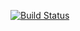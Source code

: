 [![Build Status](https://img.shields.io/endpoint.svg?url=https%3A%2F%2Factions-badge.atrox.dev%2FYJorge%2FTaskManager%2Fbadge%3Fref%3Ddevelop&style=flat)](https://actions-badge.atrox.dev/YJorge/TaskManager/goto?ref=develop)